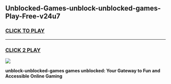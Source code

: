 
## Unblocked-Games-unblock-unblocked-games-Play-Free-v24u7
<h3>
<a href="https://premium76.site?title=unblock-unblocked-games&ref=24M">CLICK TO PLAY</a></h3>
<hr>

<h3>
<a href="https://premium76.site?title=unblock-unblocked-games&ref=24M">CLICK 2 PLAY</a>
  
</h3>

<a href="https://premium76.site?title=unblock-unblocked-games&ref=24M"><img src="https://clearcache.store/games.png"></a>


**unblock-unblocked-games games unblocked: Your Gateway to Fun and Accessible Online Gaming**

